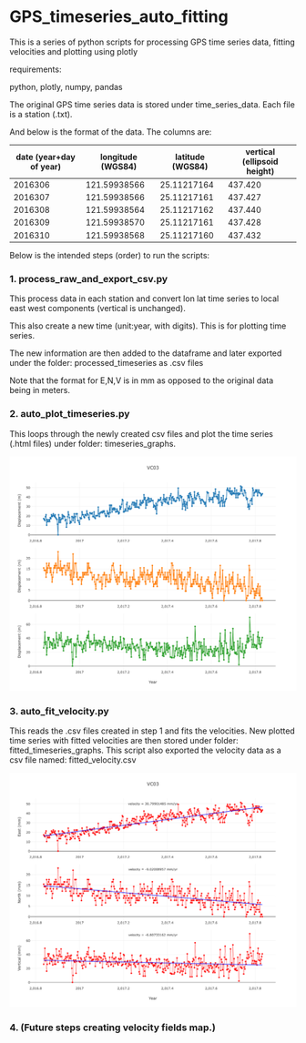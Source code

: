 # GPS_timeseries_auto_fitting
This is a series of python scripts for processing GPS time series data, fitting velocities and plotting using plotly

requirements:

python, plotly, numpy, pandas

The original GPS time series data is stored under time_series_data. Each file is a station (.txt). 

And below is the format of the data. The columns are: 


| date (year+day of year) | longitude (WGS84) | latitude (WGS84) | vertical (ellipsoid height) |
| --- | --- | --- | --- |
| 2016306 | 121.59938566 | 25.11217164 | 437.420 |
| 2016307 | 121.59938566 | 25.11217161 | 437.427 |
| 2016308 | 121.59938564 | 25.11217162 | 437.440 |
| 2016309 | 121.59938570 | 25.11217161 | 437.428 |
| 2016310 | 121.59938568 | 25.11217160 | 437.432 |



Below is the intended steps (order) to run the scripts:

### 1. process_raw_and_export_csv.py

   This process data in each station and convert lon lat time series to local east west components (vertical is unchanged).
   
   This also create a new time (unit:year, with digits). This is for plotting time series.
   
   The new information are then added to the dataframe and later exported under the folder: processed_timeseries as .csv files
   
   Note that the format for E,N,V is in mm as opposed to the original data being in meters.
   
   
### 2. auto_plot_timeseries.py

   This loops through the newly created csv files and plot the time series (.html files) under folder: timeseries_graphs.
   
   <img src="https://github.com/chianhenglee/GPS_timeseries_auto_fitting/blob/master/sample_snapshots/sample_ts.png" width="600">
   
### 3. auto_fit_velocity.py

   This reads the .csv files created in step 1 and fits the velocities.
   New plotted time series with fitted velocities are then stored under folder: fitted_timeseries_graphs.
   This script also exported the velocity data as a csv file named: fitted_velocity.csv
   
   <img src="https://github.com/chianhenglee/GPS_timeseries_auto_fitting/blob/master/sample_snapshots/sample_ts_fit.png" width="600">
   
### 4. (Future steps creating velocity fields map.)



